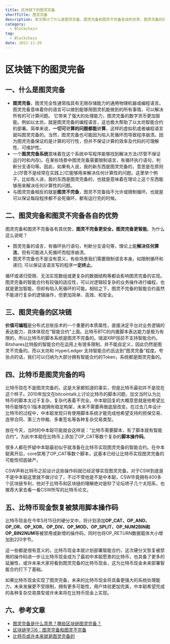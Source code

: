 ```yaml
---
title: 区块链下的图灵完备
shortTitle: 图灵完备
description: 本文探讨了什么是图灵完备，图灵完备和图灵不完备各自的优势，图灵完备的区块链，比特币是图灵完备的吗，比特币现金恢复被禁用脚本操作码。
category:
  - Blockchain
tag:
  - Blockchain
date: 2021-11-20
---
```


# 区块链下的图灵完备

## 一、什么是图灵完备

-   **图灵完备**，图灵完全性通常指具有无限存储能力的通用物理机器或编程语言。图灵完备意味着你的语言可以做到能够用图灵机能做到的所有事情，可以解决所有的可计算问题。 它带来了强大的处理能力，图灵完备的数字货币更加智能。例如以太坊，就是图灵完备的编程语言，这也极大帮助了以太坊智能合约的部署。简单来说，**一切可计算的问题都能计算**，这样的虚拟机或者编程语言就叫图灵完备的。当然，图灵完备也可能因为陷入死循环而导致程序崩溃。因为图灵完备保证的是计算的可行性，但并不保证计算的效率及代码的可理解性、可维护性。
-   一个**图灵完备系统**意味着在这个系统中写程序能够找到解决方法(尽管不保证运行时和内存)。在某些场景中图灵完备需要限制语言，有循环执行语句，判断分支语句等。因此，如果有人说，我的新东西是图灵完备的，意思是在原则上(尽管不是经常在实践上)它能够用来解决任何计算性的问题。这里举个例子，比如有人讲，我的东西是图灵完备的，也就是意味着在理论上这个东西能够用来解决任何计算性的问题。
-   与图灵完备相反的就是**图灵不完备**，图灵不完备指不允许或限制循环。也就是可以保证每段程序都不会死循环，都有运行完的时候。

## 二、图灵完备和图灵不完备各自的优势

图灵完备和图灵不完备各有其优势，**图灵不完备更安全，图灵完备更智能**。为什么这么说呢？

-   图灵完备的语言，有循环执行语句，判断分支语句等，理论上能**解决任何算法**，但有可能进入死循环而程序崩溃。
-   图灵不完备也不是没有意义，有些场景我们需要限制语言本身。如限制循环和递归, 可以保证该语言写的程序**一定终止**。

循环或递归受限、无法实现数组或更复杂的数据结构等都会影响图灵完备的实现。图灵完备的智能合约有较强的适应性，可以对逻辑较复杂的业务操作进行编程，也就是更加智能，但却有陷入死循环的可能。相较之下，图灵不完备的智能合约虽然不能进行复杂的逻辑操作，但更加简单、高效、和安全。

## 三、图灵完备的区块链

**价值可编程**是分布式总账技术的一个重要的本质属性，直接决定平台对业务逻辑的表达能力，具体体现在“智能合约”上面。比特币BTC的内置脚本表达能力是极为有限的，所以比特币的脚本系统是图灵不完备的。瑞波XRP目前不支持智能合约。Bitshares比特股的智能合约在运用上有很多限制，并不能自定义，因此仍然是图灵不完备的。而以太坊和 HyperLedger 支持智能合约且达到“图灵完备”程度。夸张点的话，我们可以归纳为大部分拥有智能合约的Token，系统都是图灵完备的。

## 四、比特币是图灵完备的吗

比特币现在不是图灵完备的，这是大家都知道的事实，但是比特币最初并不是现在这个样子。2010年加文在bitcointalk上讨论比特币的脚本问题，加文当时认为比特币的脚本太过于复杂，复杂代表着不完全。中本聪回复的大概意思就是他希望比特币能够在0.1版本就拥有稳定构架，未来不需要再做底层改变。在过去几年设计比特币的过程中，中本聪发现只有使用脚本系统才能完成他希望支持的担保交易、连带合同、第三方仲裁、多重签名等各种复杂交易类型。

放在今天，当时的中本聪可能就会这样说：“比特币需要脚本，有了脚本就有智能合约”。为此中本聪在比特币上添加了OP_CAT等数个复杂的**脚本操作码**。

很多人都在怀疑中本聪最初似乎就准备在比特币实现图灵完备的智能合约。在中本聪离开后，core禁用了OP_CAT等数个脚本，这基本已经让比特币实现图灵完备的可能性彻底破产。

CSW声称比特币之前设计这些操作码就已经足够实现图灵完备。对于CSW到底是不是中本聪这里就不做讨论了，不过不管他是不是中本聪，CSW毕竟拥有400多个区块链专利，他对于比特币和区块链的理解绝对是秒了论坛喷子几个太阳系，也推荐大家去看一看CSW所写的比特币论文。

## 五、比特币现金恢复被禁用脚本操作码

比特币现金在今年5月15日的硬分叉中，将计划添加**OP_CAT、OP_AND、OP_OR、OP_XOR、OP_DIV、OP_MOD、OP_SPLIT、OP_NUM2BIN和OP_BIN2NUM**等被禁用或新增的操作码，同时也将OP_RETURN数据载体大小增加到220字节。

这一些都是很有意义的，比特币现金本就计划部署智能合约，这次硬分叉恢复被禁用的操作码进一步让比特币现金成为了最初中本聪愿景的比特币，也具备了更多的延展性，或许未来大家将看到图灵完备的比特币现金，这为比特币现金未来部署智能合约打下了基础。

如果比特币现金实现了图灵完备，未来的比特币现金将具备更强大的系统处理能力，未来发展更不受限制，拥有更多可能性，用户体验更加完美，中本聪希望完成的各种复杂交易类型或许未来将在比特币现金上实现。

## 六、参考文章

-   [图灵完备是什么意思？哪些区块链图灵完备？](https://baijiahao.baidu.com/s?id=1628254498242396681&wfr=spider&for=pc)
-   [区块链学习6：图灵完备和图灵不完备](https://blog.csdn.net/LaoYuanPython/article/details/107903886)
-   [比特币或许本来就是图灵完备的](https://zhuanlan.zhihu.com/p/35526610)